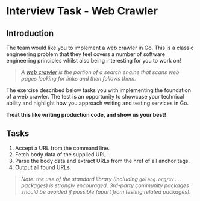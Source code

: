 # Interview Task - Web Crawler

## Introduction

The team would like you to implement a web crawler in Go. This is a
classic engineering problem that they feel covers a number of software
engineering principles whilst also being interesting for you to work on!

> _A [web crawler](https://en.wikipedia.org/wiki/Web_crawler) is the portion of
> a search engine that scans web pages looking for links and then follows them._

The exercise described below tasks you with implementing the foundation of a web
crawler. The test is an opportunity to showcase your technical ability and
highlight how you approach writing and testing services in Go.

**Treat this like writing production code, and show us your best!**

## Tasks

1. Accept a URL from the command line.
1. Fetch body data of the supplied URL.
1. Parse the body data and extract URLs from the href of all anchor tags.
1. Output all found URLs.

> _Note: the use of the standard library (including `golang.org/x/...` packages)
> is strongly encouraged. 3rd-party community packages should be avoided if
> possible (apart from testing related packages)._